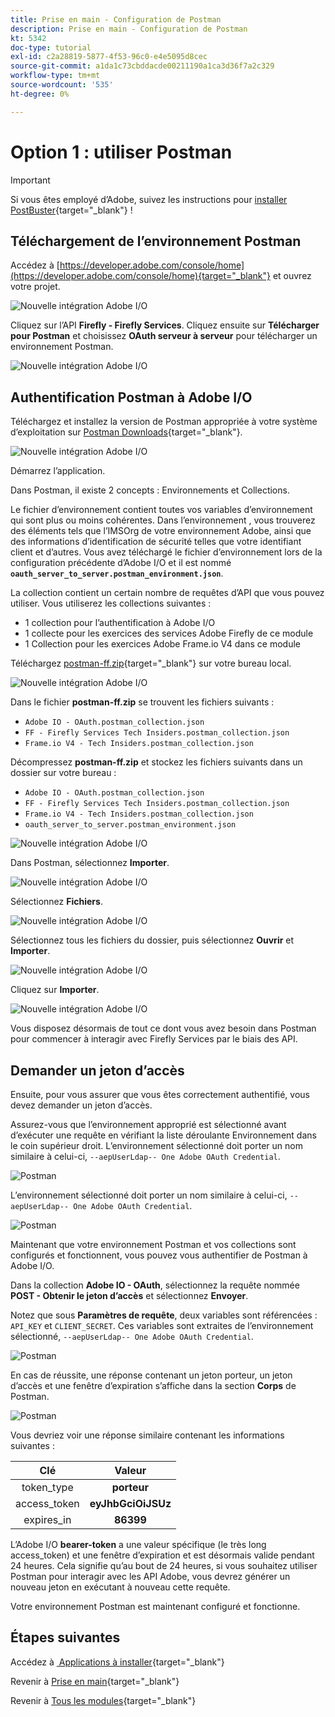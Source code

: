 ```yaml
---
title: Prise en main - Configuration de Postman
description: Prise en main - Configuration de Postman
kt: 5342
doc-type: tutorial
exl-id: c2a28819-5877-4f53-96c0-e4e5095d8cec
source-git-commit: a1da1c73cbddacde00211190a1ca3d36f7a2c329
workflow-type: tm+mt
source-wordcount: '535'
ht-degree: 0%

---
```


# Option 1 : utiliser Postman

>[!IMPORTANT]
>
>Si vous êtes employé d’Adobe, suivez les instructions pour [installer PostBuster](./ex8.md){target="_blank"} !

## Téléchargement de l’environnement Postman

Accédez à [https://developer.adobe.com/console/home](https://developer.adobe.com/console/home){target="_blank"} et ouvrez votre projet.

![Nouvelle intégration Adobe I/O](./images/iopr.png)

Cliquez sur l’API **Firefly - Firefly Services**. Cliquez ensuite sur **Télécharger pour Postman** et choisissez **OAuth serveur à serveur** pour télécharger un environnement Postman.

![Nouvelle intégration Adobe I/O](./images/iopm.png)

## Authentification Postman à Adobe I/O

Téléchargez et installez la version de Postman appropriée à votre système d’exploitation sur [Postman Downloads](https://www.postman.com/downloads/){target="_blank"}.

![Nouvelle intégration Adobe I/O](./images/getstarted.png)

Démarrez l’application.

Dans Postman, il existe 2 concepts : Environnements et Collections.

Le fichier d’environnement contient toutes vos variables d’environnement qui sont plus ou moins cohérentes. Dans l’environnement , vous trouverez des éléments tels que l’IMSOrg de votre environnement Adobe, ainsi que des informations d’identification de sécurité telles que votre identifiant client et d’autres. Vous avez téléchargé le fichier d’environnement lors de la configuration précédente d’Adobe I/O et il est nommé **`oauth_server_to_server.postman_environment.json`**.

La collection contient un certain nombre de requêtes d’API que vous pouvez utiliser. Vous utiliserez les collections suivantes :

- 1 collection pour l’authentification à Adobe I/O
- 1 collecte pour les exercices des services Adobe Firefly de ce module
- 1 Collection pour les exercices Adobe Frame.io V4 dans ce module

Téléchargez [postman-ff.zip](./../../../assets/postman/postman-ff.zip){target="_blank"} sur votre bureau local.

![Nouvelle intégration Adobe I/O](./images/pmfolder.png)

Dans le fichier **postman-ff.zip** se trouvent les fichiers suivants :

- `Adobe IO - OAuth.postman_collection.json`
- `FF - Firefly Services Tech Insiders.postman_collection.json`
- `Frame.io V4 - Tech Insiders.postman_collection.json`

Décompressez **postman-ff.zip** et stockez les fichiers suivants dans un dossier sur votre bureau :

- `Adobe IO - OAuth.postman_collection.json`
- `FF - Firefly Services Tech Insiders.postman_collection.json`
- `Frame.io V4 - Tech Insiders.postman_collection.json`
- `oauth_server_to_server.postman_environment.json`

![Nouvelle intégration Adobe I/O](./images/pmfolder1.png)

Dans Postman, sélectionnez **Importer**.

![Nouvelle intégration Adobe I/O](./images/postmanui.png)

Sélectionnez **Fichiers**.

![Nouvelle intégration Adobe I/O](./images/choosefiles.png)

Sélectionnez tous les fichiers du dossier, puis sélectionnez **Ouvrir** et **Importer**.

![Nouvelle intégration Adobe I/O](./images/selectfiles.png)

Cliquez sur **Importer**.

![Nouvelle intégration Adobe I/O](./images/impconfirm.png)

Vous disposez désormais de tout ce dont vous avez besoin dans Postman pour commencer à interagir avec Firefly Services par le biais des API.

## Demander un jeton d’accès

Ensuite, pour vous assurer que vous êtes correctement authentifié, vous devez demander un jeton d’accès.

Assurez-vous que l’environnement approprié est sélectionné avant d’exécuter une requête en vérifiant la liste déroulante Environnement dans le coin supérieur droit. L’environnement sélectionné doit porter un nom similaire à celui-ci, `--aepUserLdap-- One Adobe OAuth Credential`.

![Postman](./images/envselemea1.png)

L’environnement sélectionné doit porter un nom similaire à celui-ci, `--aepUserLdap-- One Adobe OAuth Credential`.

![Postman](./images/envselemea.png)

Maintenant que votre environnement Postman et vos collections sont configurés et fonctionnent, vous pouvez vous authentifier de Postman à Adobe I/O.

Dans la collection **Adobe IO - OAuth**, sélectionnez la requête nommée **POST - Obtenir le jeton d’accès** et sélectionnez **Envoyer**.

Notez que sous **Paramètres de requête**, deux variables sont référencées : `API_KEY` et `CLIENT_SECRET`. Ces variables sont extraites de l’environnement sélectionné, `--aepUserLdap-- One Adobe OAuth Credential`.

![Postman](./images/ioauth.png)

En cas de réussite, une réponse contenant un jeton porteur, un jeton d’accès et une fenêtre d’expiration s’affiche dans la section **Corps** de Postman.

![Postman](./images/ioauthresp.png)

Vous devriez voir une réponse similaire contenant les informations suivantes :

| Clé | Valeur |
|:-------------:| :---------------:| 
| token_type | **porteur** |
| access_token | **eyJhbGciOiJSUz** |
| expires_in | **86399** |

L’Adobe I/O **bearer-token** a une valeur spécifique (le très long access_token) et une fenêtre d’expiration et est désormais valide pendant 24 heures. Cela signifie qu’au bout de 24 heures, si vous souhaitez utiliser Postman pour interagir avec les API Adobe, vous devrez générer un nouveau jeton en exécutant à nouveau cette requête.

Votre environnement Postman est maintenant configuré et fonctionne.

## Étapes suivantes

Accédez à [&#x200B; Applications à installer &#x200B;](./ex9.md){target="_blank"}

Revenir à [Prise en main](./getting-started.md){target="_blank"}

Revenir à [Tous les modules](./../../../overview.md){target="_blank"}
